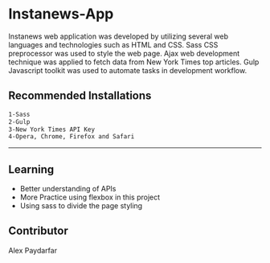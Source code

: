 # Instanews-App

Instanews web application was developed by utilizing several web languages and technologies such as HTML and CSS.
Sass CSS preprocessor was used to style the web page. Ajax web development technique was applied to 
fetch data from New York Times top articles. Gulp Javascript toolkit was used to automate tasks in development 
workflow.

## Recommended Installations

```bash
1-Sass
2-Gulp
3-New York Times API Key
4-Opera, Chrome, Firefox and Safari
```
----

## Learning

* Better understanding of APIs
* More Practice using flexbox in this project
* Using sass to divide the page styling 


## Contributor

Alex Paydarfar
